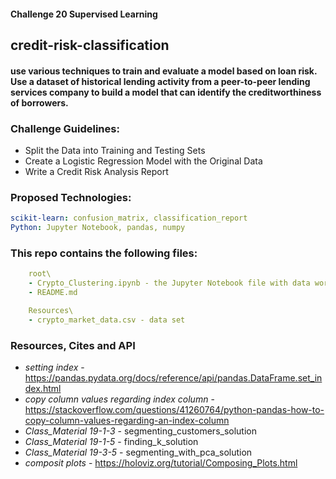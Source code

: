 #### Challenge 20 Supervised Learning
##  credit-risk-classification
#### use various techniques to train and evaluate a model based on loan risk. Use a dataset of historical lending activity from a peer-to-peer lending services company to build a model that can identify the creditworthiness of borrowers.

### Challenge Guidelines:
- Split the Data into Training and Testing Sets
- Create a Logistic Regression Model with the Original Data
- Write a Credit Risk Analysis Report

### Proposed Technologies:
```yaml
scikit-learn: confusion_matrix, classification_report
Python: Jupyter Notebook, pandas, numpy
```

### This repo contains the following files:
```yaml
    root\
    - Crypto_Clustering.ipynb - the Jupyter Notebook file with data work
    - README.md

    Resources\
    - crypto_market_data.csv - data set
```



### Resources, Cites and API
- *setting index* - https://pandas.pydata.org/docs/reference/api/pandas.DataFrame.set_index.html
- *copy column values regarding index column* - https://stackoverflow.com/questions/41260764/python-pandas-how-to-copy-column-values-regarding-an-index-column
- *Class_Material 19-1-3* - segmenting_customers_solution
- *Class_Material 19-1-5* - finding_k_solution
- *Class_Material 19-3-5* - segmenting_with_pca_solution
- *composit plots* - https://holoviz.org/tutorial/Composing_Plots.html
